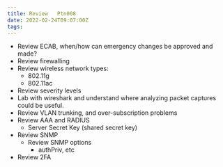 ```yaml
---
title: Review   Ptn008
date: 2022-02-24T09:07:00Z
tags:
---
```


* Review ECAB, when/how can emergency changes be approved and made?
* Review firewalling
* Review wireless network types:
  + 802.11g
  + 802.11ac
* Review severity levels
* Lab with wireshark and understand where analyzing packet captures could be
  useful.
* Review VLAN trunking, and over-subscription problems
* Review AAA and RADIUS
  + Server Secret Key (shared secret key)
* Review SNMP
  + Review SNMP options
    - authPriv, etc
* Review 2FA
